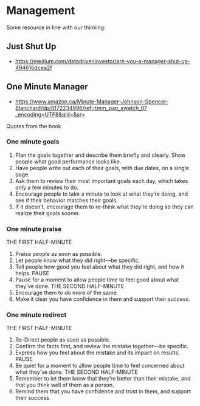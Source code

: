 # Management

Some resource in line with our thinking:

## Just Shut Up
  * https://medium.com/datadriveninvestor/are-you-a-manager-shut-up-494616dcea2f

## One Minute Manager
  * https://www.amazon.ca/Minute-Manager-Johnson-Spencer-Blanchard/dp/8172234996/ref=tmm_pap_swatch_0?_encoding=UTF8&qid=&sr=
  
Quotes from the book

### One minute goals

1. Plan the goals together and describe them briefly and clearly. Show people what good performance looks like.
2. Have people write out each of their goals, with due dates, on a single page.
3. Ask them to review their most important goals each day, which takes only a few minutes to do.
4. Encourage people to take a minute to look at what they’re doing, and see if their behavior matches their goals.
5. If it doesn’t, encourage them to re-think what they’re doing so they can realize their goals sooner.

### One minute praise

THE FIRST HALF-MINUTE
1. Praise people as soon as possible.
2. Let people know what they did right—be specific.
3. Tell people how good you feel about what they did right, and how it helps.
PAUSE
4. Pause for a moment to allow people time to feel good about what they’ve done.
THE SECOND HALF-MINUTE
5. Encourage them to do more of the same.
6. Make it clear you have confidence in them and support their success.

### One minute redirect

THE FIRST HALF-MINUTE
1. Re-Direct people as soon as possible.
2. Confirm the facts first, and review the mistake together—be specific.
3. Express how you feel about the mistake and its impact on results.
PAUSE
4. Be quiet for a moment to allow people time to feel concerned about what they’ve done.
THE SECOND HALF-MINUTE
5. Remember to let them know that they’re better than their mistake, and that you think well of them as a person.
6. Remind them that you have confidence and trust in them, and support their success.
